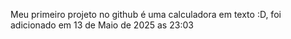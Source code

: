 Meu primeiro projeto no github é uma calculadora em texto :D, foi adicionado em 13 de Maio de 2025 as 23:03
